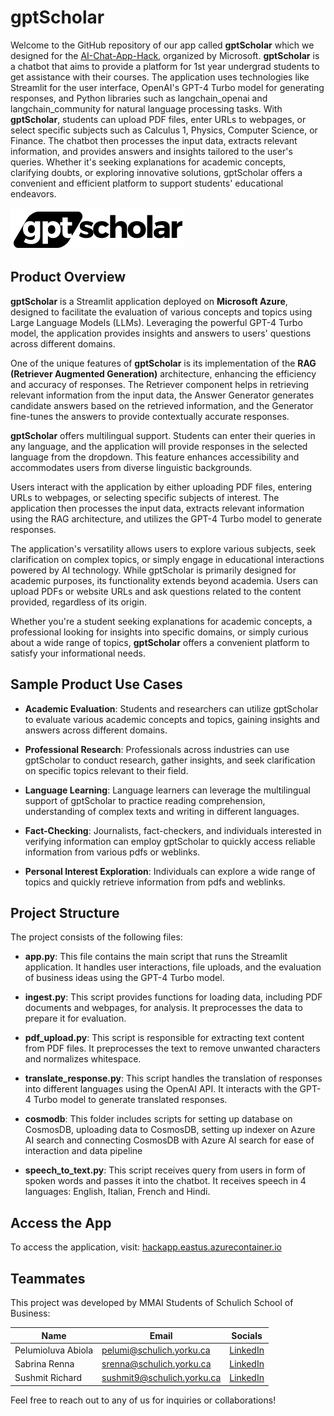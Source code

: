 # gptScholar

Welcome to the GitHub repository of our app called **gptScholar** which we designed for the [AI-Chat-App-Hack](https://github.com/microsoft/AI-Chat-App-Hack), organized by Microsoft. **gptScholar** is a chatbot that aims to provide a platform for 1st year undergrad students to get assistance with their courses. The application uses technologies like Streamlit for the user interface, OpenAI's GPT-4 Turbo model for generating responses, and Python libraries such as langchain_openai and langchain_community for natural language processing tasks. With **gptScholar**, students can upload PDF files, enter URLs to webpages, or select specific subjects such as Calculus 1, Physics, Computer Science, or Finance. The chatbot then processes the input data, extracts relevant information, and provides answers and insights tailored to the user's queries. Whether it's seeking explanations for academic concepts, clarifying doubts, or exploring innovative solutions, gptScholar offers a convenient and efficient platform to support students' educational endeavors.

![Icon](gpt_scholar.png)

## Product Overview

**gptScholar** is a Streamlit application deployed on **Microsoft Azure**, designed to facilitate the evaluation of various concepts and topics using Large Language Models (LLMs). Leveraging the powerful GPT-4 Turbo model, the application provides insights and answers to users' questions across different domains.

One of the unique features of **gptScholar** is its implementation of the **RAG (Retriever Augmented Generation)** architecture, enhancing the efficiency and accuracy of responses. The Retriever component helps in retrieving relevant information from the input data, the Answer Generator generates candidate answers based on the retrieved information, and the Generator fine-tunes the answers to provide contextually accurate responses.

**gptScholar** offers multilingual support. Students can enter their queries in any language, and the application will provide responses in the selected language from the dropdown. This feature enhances accessibility and accommodates users from diverse linguistic backgrounds.

Users interact with the application by either uploading PDF files, entering URLs to webpages, or selecting specific subjects of interest. The application then processes the input data, extracts relevant information using the RAG architecture, and utilizes the GPT-4 Turbo model to generate responses.

The application's versatility allows users to explore various subjects, seek clarification on complex topics, or simply engage in educational interactions powered by AI technology. While gptScholar is primarily designed for academic purposes, its functionality extends beyond academia. Users can upload PDFs or website URLs and ask questions related to the content provided, regardless of its origin.

Whether you're a student seeking explanations for academic concepts, a professional looking for insights into specific domains, or simply curious about a wide range of topics, **gptScholar** offers a convenient platform to satisfy your informational needs.

## Sample Product Use Cases

- **Academic Evaluation**: Students and researchers can utilize gptScholar to evaluate various academic concepts and topics, gaining insights and answers across different domains.

- **Professional Research**: Professionals across industries can use gptScholar to conduct research, gather insights, and seek clarification on specific topics relevant to their field.
  
- **Language Learning**: Language learners can leverage the multilingual support of gptScholar to practice reading comprehension, understanding of complex texts and writing in different languages.

- **Fact-Checking**: Journalists, fact-checkers, and individuals interested in verifying information can employ gptScholar to quickly access reliable information from various pdfs or weblinks.

- **Personal Interest Exploration**: Individuals can explore a wide range of topics and quickly retrieve information from pdfs and weblinks.

## Project Structure

The project consists of the following files:

- **app.py**: This file contains the main script that runs the Streamlit application. It handles user interactions, file uploads, and the evaluation of business ideas using the GPT-4 Turbo model.
  
- **ingest.py**: This script provides functions for loading data, including PDF documents and webpages, for analysis. It preprocesses the data to prepare it for evaluation.
  
- **pdf_upload.py**: This script is responsible for extracting text content from PDF files. It preprocesses the text to remove unwanted characters and normalizes whitespace.
  
- **translate_response.py**: This script handles the translation of responses into different languages using the OpenAI API. It interacts with the GPT-4 Turbo model to generate translated responses.

- **cosmodb**: This folder includes scripts for setting up database on CosmosDB, uploading data to CosmosDB, setting up indexer on Azure AI search and connecting CosmosDB with Azure AI search for ease of interaction and data pipeline
  
- **speech_to_text.py**: This script receives query from users in form of spoken words and passes it into the chatbot. It receives speech in 4 languages: English, Italian, French and Hindi.

  

## Access the App 

To access the application, visit: [hackapp.eastus.azurecontainer.io](hackapp.eastus.azurecontainer.io)


## Teammates

This project was developed by MMAI Students of Schulich School of Business:

| Name             | Email                  | Socials                                      |
|------------------|------------------------|-------------------------------------------------------|
| Pelumioluva Abiola| pelumi@schulich.yorku.ca| [LinkedIn](https://www.linkedin.com/in/pelumioluwa-abiola-a136bbab/)      |
| Sabrina Renna    | srenna@schulich.yorku.ca | [LinkedIn](https://www.linkedin.com/in/sabrinarenna/)               |
| Sushmit Richard  | sushmit9@schulich.yorku.ca | [LinkedIn](https://www.linkedin.com/in/sushmitrichard/)        |

Feel free to reach out to any of us for inquiries or collaborations!
